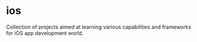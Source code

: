 # ios

Collection of projects aimed at learning various capabilities and frameworks for
iOS app development world.
